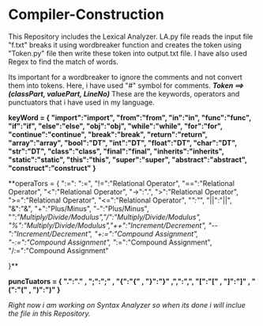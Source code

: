 # Compiler-Construction
This Repository includes the Lexical Analyzer.
LA.py file reads the input file "f.txt" breaks it using wordbreaker function and creates the token using "Token.py" file then write these token into output.txt file.
I have also used Regex to find the match of words.

Its important for a wordbreaker to ignore the comments and not convert them into tokens. Here, i have used "#" symbol for comments.
***Token ==> (classPart, valuePart, LineNo)***
These are the keywords, operators and punctuators that i have used in my language.

**keyWord = {
    "import":"import", "from":"from", "in":"in", "func":"func", "if":"if", "else":"else", "obj":"obj",
    "while":"while", "for":"for", "continue":"continue", "break":"break", "return":"return", "array":"array",
    "bool":"DT", "int":"DT",  "float":"DT", "char":"DT", "str":"DT", "class":"class", "final":"final",
    "inherits":"inherits", "static":"static", "this":"this", "super":"super", "abstract":"abstract", 
    "construct":"construct"
}**

**operaTors = {
    ":=": ":=", "!=":"Relational Operator", "==":"Relational Operator", "<":"Relational Operator", "->":".",
    ">":"Relational Operator", ">=":"Relational Operator", "<=":"Relational Operator", "*":"*", "||":"||",
    "&":"&", "+":"Plus/Minus", "-":"Plus/Minus", "*":"Multiply/Divide/Modulus","/":"Multiply/Divide/Modulus",
    "%":"Multiply/Divide/Modulus","++":"Increment/Decrement", "--":"Increment/Decrement",
    "+:=":"Compound Assignment", "-:=":"Compound Assignment", "*:=":"Compound Assignment", "/:=":"Compound Assignment"
    
}**

**puncTuators = {
    ".":"." , ";":";" , "{":"{" , "}":"}" ,",":",", "[":"[" , "]":"]" , "(":"(" , ")":")" 
}**

_Right now i am working on Syntax Analyzer so when its done i will inclue the file in this Repository._
